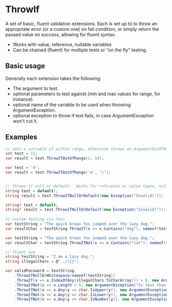 # ThrowIf
A set of basic, fluent validation extensions.  Each is set up to to throw an appropriate error (or a custom one) on fail condition, or simply return the passed value on success, allowing for fluent syntax.

- Works with value, reference, nullable variables
- Can be chained (fluent) for multiple tests or "on the fly" testing.

## Basic usage

Generally each extension takes the following:

- The argument to test.
- optional parameters to test against (min and max values for range, for instance).
- optional name of the variable to be used when throwing ArgumentException.
- optional exception to throw if test fails, in case ArgumentException won't cut it.



## Examples

```c#
// sets a variable if within range, otherwise throws an ArgumentOutOfRangeException.  Works for any IComparable
int test = 11;
var result = test.ThrowIfOutOfRange(1, 10);

var test = 'd';
var result = test.ThrowIfOutOfRange('a', 'c');


// throws if null or default.  Works for reference or value types, nullables as well
string test = default!;
string result = test.ThrowIfNullOrDefault(new Exception("Invalid!"));

string? test = default;
string? result = test.ThrowIfNullOrDefault(new Exception("Invalid!"));             
                  
// custom testing via func
var testString = "The quick brown fox jumped over the lazy dog.";
var resultChar = testString.ThrowIf(x => x.Contains("dog"), nameof(testString));

var testString = "The quick brown fox jumped over the lazy dog.";
var resultChar = testString.ThrowIfNot(x => x.Contains("cat"), nameof(testString));

// fluent use
string testString = "I am a lazy dog.";
string illegalChars = @" ./\{}";

var validPassword = testString
    .ThrowIfNullOrWhitespace(nameof(testString))
    .ThrowIf(x => x.IndexOfAny(illegalChars.ToCharArray()) > 0, new ArgumentException($"Contains illegal characters: {illegalChars}", nameof(testString)))
    .ThrowIfNot(x => x.Length > 5, new ArgumentException("Is less than 5 characters.", nameof(testString)))
    .ThrowIfNot(x => x.Any(y => char.IsUpper(y)), new ArgumentException("Does not contain an upper-case letter."))
    .ThrowIfNot(x => x.Any(y => char.IsLower(y)), new ArgumentException("Does not contain a lower-case letter."))
    .ThrowIfNot(x => x.Any(y => char.IsNumber(y)), new ArgumentException("Does not contain a number."));

```

